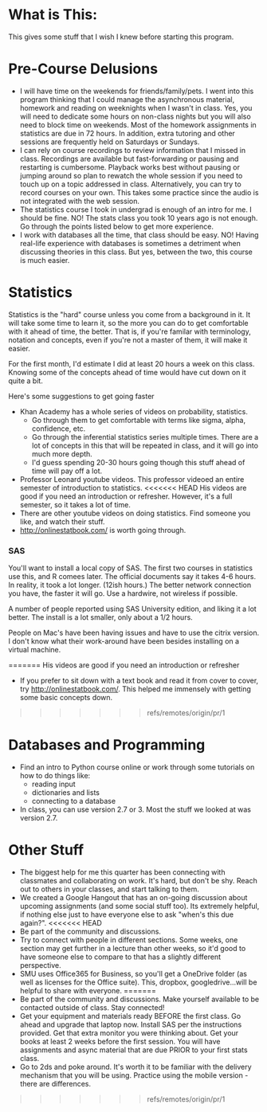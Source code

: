 # What is This:
This gives some stuff that I wish I knew before starting this program.  

# Pre-Course Delusions
 - I will have time on the weekends for friends/family/pets.  I went into this program thinking that I could manage the asynchronous material, homework and reading on weeknights when I wasn't in class.  Yes, you will need to dedicate some hours on non-class nights but you will also need to block time on weekends.  Most of the homework assignments in statistics are due in 72 hours.  In addition, extra tutoring and other sessions are frequently held on Saturdays or Sundays.
 - I can rely on course recordings to review information that I missed in class.  Recordings are available but fast-forwarding or pausing and restarting is cumbersome.  Playback works best without pausing or jumping around so plan to rewatch the whole session if you need to touch up on a topic addressed in class.  Alternatively, you can try to record courses on your own.  This takes some practice since the audio is not integrated with the web session.
 - The statistics course I took in undergrad is enough of an intro for me.  I should be fine.  NO!  The stats class you took 10 years ago is not enough.  Go through the points listed below to get more experience.
 - I work with databases all the time, that class should be easy.  NO! Having real-life experience with databases is sometimes a detriment when discussing theories in this class.  But yes, between the two, this course is much easier.

# Statistics
Statistics is the "hard" course unless you come from a background in it. It will take some time to learn it, so the more you can do
to get comfortable with it ahead of time, the better.  That is, if you're familar with terminology, notation and concepts,
even if you're not a master of them, it will make it easier.

For the first month, I'd estimate I did at least 20 hours a week on this class.  Knowing some of the concepts ahead of time would have cut down on it quite a bit.

Here's some suggestions to get going faster
- Khan Academy has a whole series of videos on probability, statistics.  
    * Go through them to get comfortable with terms like sigma, alpha, confidence, etc.
    * Go through the inferential statistics series multiple times. There are a lot of concepts in this that will be 
      repeated in class, and it will go into much more depth.
    * I'd guess spending 20-30 hours going though this stuff ahead of time will pay off a lot. 
- Professor Leonard youtube videos.  This professor videoed an entire semester of introduction to statistics.
<<<<<<< HEAD
  His videos are good if you need an introduction or refresher.  However, it's a full semester, so it takes a lot of time. 
- There are other youtube videos on doing statistics. Find someone you like, and watch their stuff.
- http://onlinestatbook.com/ is worth going through.


### SAS
You'll want to install a local copy of SAS.  The first two courses in statistics use this, and R comees later.
The official documents say it takes 4-6 hours.  In reality, it took a lot longer.  (12ish hours.)  The better network connection you have, the faster it will go.  Use a hardwire, not wireless if possible.

A number of people reported using SAS University edition, and liking it a lot better. The install is a lot smaller, only about a 1/2 hours.

People on Mac's have been having issues and have to use the citrix version. I don't know what their work-around have been besides installing on a virtual machine.

=======
  His videos are good if you need an introduction or refresher
- If you prefer to sit down with a text book and read it from cover to cover, try http://onlinestatbook.com/.  This helped me immensely with getting some basic concepts down.
  
>>>>>>> refs/remotes/origin/pr/1

# Databases and Programming
- Find an intro to Python course online or work through some tutorials on how to do things like:
    * reading input
    * dictionaries and lists
    * connecting to a database
- In class, you can use version 2.7 or 3. Most the stuff we looked at was version 2.7.


# Other Stuff
- The biggest help for me this quarter has been connecting with classmates and collaborating on work.  It's hard, but don't be shy. Reach out to others in your classes, and start talking to them.
- We created a Google Hangout that has an on-going discussion about upcoming assignments (and some social stuff too). Its extremely helpful, if nothing else just to have everyone else to ask "when's this due again?".
<<<<<<< HEAD
- Be part of the community and discussions.
- Try to connect with people in different sections. Some weeks, one section may get further in a lecture than other weeks, so it'd good to have someone else to compare to that has a slightly different perspective.
- SMU uses Office365 for Business, so you'll get a OneDrive folder (as well as licenses for the Office suite). This, dropbox, googledrive...will be helpful to share with everyone.
=======
- Be part of the community and discussions.  Make yourself available to be contacted outside of class.  Stay connected!
- Get your equipment and materials ready BEFORE the first class.  Go ahead and upgrade that laptop now.  Install SAS per the instructions provided.  Get that extra monitor you were thinking about.  Get your books at least 2 weeks before the first session.  You will have assignments and async material that are due PRIOR to your first stats class.
- Go to 2ds and poke around.  It's worth it to be familiar with the delivery mechanism that you will be using.  Practice using the mobile version - there are differences.

>>>>>>> refs/remotes/origin/pr/1
